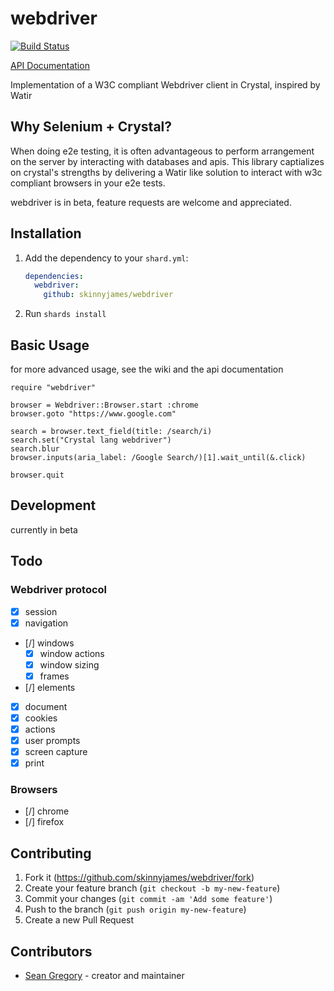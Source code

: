 # webdriver

[![Build Status](http://drone.skinnyjames.net/api/badges/skinnyjames/webdriver/status.svg)](http://drone.skinnyjames.net/skinnyjames/webdriver)

[API Documentation](https://skinnyjames.github.io/webdriver/index.html)

Implementation of a W3C compliant Webdriver client in Crystal, inspired by Watir

## Why Selenium + Crystal?

When doing e2e testing, it is often advantageous to perform arrangement on the server by
interacting with databases and apis.  This library captializes on crystal's strengths by delivering a Watir like solution to 
interact with w3c compliant browsers in your e2e tests.

webdriver is in beta, feature requests are welcome and appreciated.

## Installation

1. Add the dependency to your `shard.yml`:

   ```yaml
   dependencies:
     webdriver:
       github: skinnyjames/webdriver
   ```

2. Run `shards install`

## Basic Usage

for more advanced usage, see the wiki and the api documentation

```crystal
require "webdriver"

browser = Webdriver::Browser.start :chrome
browser.goto "https://www.google.com"

search = browser.text_field(title: /search/i)
search.set("Crystal lang webdriver")
search.blur
browser.inputs(aria_label: /Google Search/)[1].wait_until(&.click)

browser.quit
```

## Development

currently in beta


## Todo
### Webdriver protocol
* [x] session
* [x] navigation
* [/] windows
  * [x] window actions
  * [x] window sizing
  * [x] frames 
* [/] elements
* [X] document
* [X] cookies
* [x] actions
* [X] user prompts
* [X] screen capture
* [X] print

### Browsers
* [/] chrome
* [/] firefox

## Contributing

1. Fork it (<https://github.com/skinnyjames/webdriver/fork>)
2. Create your feature branch (`git checkout -b my-new-feature`)
3. Commit your changes (`git commit -am 'Add some feature'`)
4. Push to the branch (`git push origin my-new-feature`)
5. Create a new Pull Request

## Contributors

- [Sean Gregory](https://github.com/skinnyjames) - creator and maintainer
